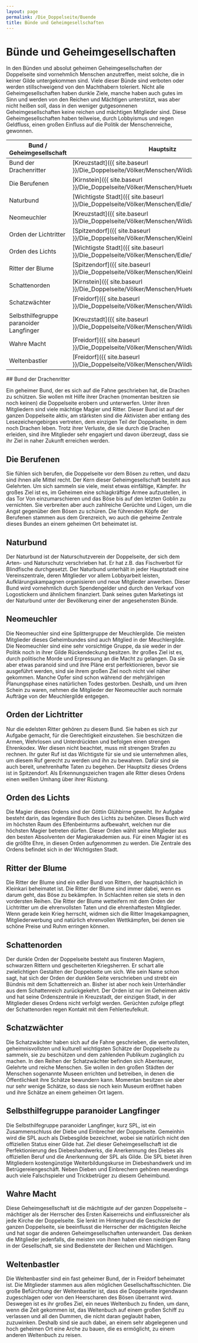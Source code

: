 ```yaml
---
layout: page
permalink: /Die_Doppelseite/Buende
title: Bünde und Geheimgesellschaften
---
```


# Bünde und Geheimgesellschaften

In den Bünden und absolut geheimen Geheimgesellschaften der Doppelseite sind vornehmlich Menschen anzutreffen, meist solche, die in keiner Gilde untergekommen sind. Viele dieser Bünde sind verboten oder werden stillschweigend von den Machthabern toleriert. Nicht alle Geheimgesellschaften haben dunkle Ziele, manche haben auch gutes im Sinn und werden von den Reichen und Mächtigen unterstützt, was aber nicht heißen soll, dass in den weniger gutgesonnenen Geheimgesellschaften keine reichen und mächtigen Mitglieder sind. Diese Geheimgesellschaften haben teilweise, durch Lobbyismus und regen Geldfluss, einen großen Einfluss auf die Politik der Menschenreiche, gewonnen.

<table>
<thead>
<tr><th>Bund / Geheimgesellschaft</th><th>Hauptsitz</th><th>Status</th></tr>
</thead>
<tbody>
<tr><td>Bund der Drachenritter</td><td>[Kreuzstadt]({{ site.baseurl }}/Die_Doppelseite/Völker/Menschen/Wildlande/Kreuzstadt)</td><td>Geheim</td></tr>
<tr><td>Die Berufenen</td><td>[Kirnstein]({{ site.baseurl }}/Die_Doppelseite/Völker/Menschen/Hueter/Kirnstein)</td><td>Geheim</td></tr>
<tr><td>Naturbund</td><td>[Wichtigste Stadt]({{ site.baseurl }}/Die_Doppelseite/Völker/Menschen/Edle/Wichtigstestadt)</td><td>Offiziell</td></tr>
<tr><td>Neomeuchler</td><td>[Kreuzstadt]({{ site.baseurl }}/Die_Doppelseite/Völker/Menschen/Wildlande/Kreuzstadt)</td><td>Geheim</td></tr>
<tr><td>Orden der Lichtritter</td><td>[Spitzendorf]({{ site.baseurl }}/Die_Doppelseite/Völker/Menschen/Kleinkarierten/Spitzendorf)</td><td>Offiziell</td></tr>
<tr><td>Orden des Lichts</td><td>[Wichtigste Stadt]({{ site.baseurl }}/Die_Doppelseite/Völker/Menschen/Edle/Wichtigstestadt)</td><td>Offiziell</td></tr>
<tr><td>Ritter der Blume</td><td>[Spitzendorf]({{ site.baseurl }}/Die_Doppelseite/Völker/Menschen/Kleinkarierten/Spitzendorf)</td><td>Offiziell</td></tr>
<tr><td>Schattenorden</td><td>[Kirnstein]({{ site.baseurl }}/Die_Doppelseite/Völker/Menschen/Hueter/Kirnstein)</td><td>Verboten</td></tr>
<tr><td>Schatzwächter</td><td>[Freidorf]({{ site.baseurl }}/Die_Doppelseite/Völker/Menschen/Wildlande/Freidorf)</td><td>Geheim</td></tr>
<tr><td>Selbsthilfegruppe paranoider Langfinger</td><td>[Kreuzstadt]({{ site.baseurl }}/Die_Doppelseite/Völker/Menschen/Wildlande/Kreuzstadt)</td><td>Geheim</td></tr>
<tr><td>Wahre Macht</td><td>[Freidorf]({{ site.baseurl }}/Die_Doppelseite/Völker/Menschen/Wildlande/Freidorf)</td><td>Verboten</td></tr>
<tr><td>Weltenbastler</td><td>[Freidorf]({{ site.baseurl }}/Die_Doppelseite/Völker/Menschen/Wildlande/Freidorf)</td><td>Geheim</td></tr>
</tbody>
</table>
## Bund der Drachenritter

Ein geheimer Bund, der es sich auf die Fahne geschrieben hat, die Drachen zu schützen. Sie wollen mit Hilfe ihrer Drachen (momentan besitzen sie noch keinen) die Doppelseite erobern und unterwerfen. Unter ihren Mitgliedern sind viele mächtige Magier und Ritter. Dieser Bund ist auf der ganzen Doppelseite aktiv, am stärksten sind die Aktivisten aber entlang des Lesezeichengebirges vertreten, dem einzigen Teil der Doppelseite, in dem noch Drachen leben. Trotz ihrer Verluste, die sie durch die Drachen erleiden, sind ihre Mitglieder sehr engagiert und davon überzeugt, dass sie ihr Ziel in naher Zukunft erreichen werden.

## Die Berufenen

Sie fühlen sich berufen, die Doppelseite vor dem Bösen zu retten, und dazu sind ihnen alle Mittel recht. Der Kern dieser Geheimgesellschaft besteht aus Gelehrten. Um sich sammeln sie viele, meist etwas einfältige, Kämpfer. Ihr großes Ziel ist es, im Geheimen eine schlagkräftige Armee aufzustellen, in das Tor Von einzumarschieren und das Böse bis auf den letzten Goblin zu vernichten. Sie verbreiten aber auch zahlreiche Gerüchte und Lügen, um die Angst gegenüber dem Bösen zu schüren. Die führenden Köpfe der Berufenen stammen aus dem Grenzreich, wo auch die geheime Zentrale dieses Bundes an einem geheimen Ort beheimatet ist.

## Naturbund

Der Naturbund ist der Naturschutzverein der Doppelseite, der sich dem Arten- und Naturschutz verschrieben hat. Er hat z.B. das Fischverbot für Blindfische durchgesetzt. Der Naturbund unterhält in jeder Hauptstadt eine Vereinszentrale, deren Mitglieder vor allem Lobbyarbeit leisten, Aufklärungskampagnen organisieren und neue Mitglieder anwerben. Dieser Bund wird vornehmlich durch Spendengelder und durch den Verkauf von Logostickern und ähnlichem finanziert. Dank seines guten Marketings ist der Naturbund unter der Bevölkerung einer der angesehensten Bünde.

## Neomeuchler

Die Neomeuchler sind eine Splittergruppe der Meuchlergilde. Die meisten Mitglieder dieses Geheimbundes sind auch Mitglied in der Meuchlergilde. Die Neomeuchler sind eine sehr vorsichtige Gruppe, da sie weder in der Politik noch in ihrer Gilde Rückendeckung besitzen. Ihr großes Ziel ist es, durch politische Morde und Erpressung an die Macht zu gelangen. Da sie aber etwas paranoid sind und ihre Pläne erst perfektionieren, bevor sie ausgeführt werden, sind sie ihrem großen Ziel noch nicht viel näher gekommen. Manche Opfer sind schon während der mehrjährigen Planungsphase eines natürlichen Todes gestorben. Deshalb, und um ihren Schein zu waren, nehmen die Mitglieder der Neomeuchler auch normale Aufträge von der Meuchlergilde entgegen.

## Orden der Lichtritter

Nur die edelsten Ritter gehören zu diesem Bund. Sie haben es sich zur Aufgabe gemacht, für die Gerechtigkeit einzustehen. Sie beschützen die Armen, Wehrlosen und Unterdrückten und befolgen einen strengen Ehrenkodex. Wer diesen nicht beachtet, muss mit strengen Strafen zu rechnen. Ihr guter Ruf ist das Wichtigste für sie und sie unternehmen alles, um diesem Ruf gerecht zu werden und ihn zu bewahren. Dafür sind sie auch bereit, unehrenhafte Taten zu begehen. Der Hauptsitz dieses Ordens ist in Spitzendorf. Als Erkennungszeichen tragen alle Ritter dieses Ordens einen weißen Umhang über ihrer Rüstung.

## Orden des Lichts

Die Magier dieses Ordens sind der Göttin Glühbirne geweiht. Ihr Aufgabe besteht darin, das legendäre Buch des Lichts zu behüten. Dieses Buch wird im höchsten Raum des Elfenbeinturms aufbewahrt, welchen nur die höchsten Magier betreten dürfen. Dieser Orden wählt seine Mitglieder aus den besten Absolventen der Magierakademien aus. Für einen Magier ist es die größte Ehre, in diesen Orden aufgenommen zu werden. Die Zentrale des Ordens befindet sich in der Wichtigsten Stadt.

## Ritter der Blume

Die Ritter der Blume sind ein edler Bund von Rittern, der hauptsächlich in Kleinkari beheimatet ist. Die Ritter der Blume sind immer dabei, wenn es darum geht, das Böse zu bekämpfen. In Schlachten reiten sie stets in den vordersten Reihen. Die Ritter der Blume wetteifern mit dem Orden der Lichtritter um die ehrenvollsten Taten und die ehrenhaftesten Mitglieder. Wenn gerade kein Krieg herrscht, widmen sich die Ritter Imagekampagnen, Mitgliederwerbung und natürlich ehrenvollen Wettkämpfen, bei denen sie schöne Preise und Ruhm erringen können.

## Schattenorden

Der dunkle Orden der Doppelseite besteht aus finsteren Magiern, schwarzen Rittern und gescheiterten Kriegsherren. Er schart alle zwielichtigen Gestalten der Doppelseite um sich. Wie sein Name schon sagt, hat sich der Orden der dunklen Seite verschrieben und strebt ein Bündnis mit dem Schattenreich an. Bisher ist aber noch kein Unterhändler aus dem Schattenreich zurückgekehrt. Der Orden ist nur im Geheimen aktiv und hat seine Ordenszentrale in Kreuzstadt, der einzigen Stadt, in der Mitglieder dieses Ordens nicht verfolgt werden. Gerüchten zufolge pflegt der Schattenorden regen Kontakt mit dem Fehlerteufelkult.

## Schatzwächter

Die Schatzwächter haben sich auf die Fahne geschrieben, die wertvollsten, geheimnisvollsten und kulturell wichtigsten Schätze der Doppelseite zu sammeln, sie zu beschützen und dem zahlenden Publikum zugänglich zu machen. In den Reihen der Schatzwächter befinden sich Abenteurer, Gelehrte und reiche Menschen. Sie wollen in den großen Städten der Menschen sogenannte Museen errichten und betreiben, in denen die Öffentlichkeit ihre Schätze bewundern kann. Momentan besitzen sie aber nur sehr wenige Schätze, so dass sie noch kein Museum eröffnet haben und ihre Schätze an einem geheimen Ort lagern.

## Selbsthilfegruppe paranoider Langfinger

Die Selbsthilfegruppe paranoider Langfinger, kurz SPL, ist ein Zusammenschluss der Diebe und Einbrecher der Doppelseite. Gemeinhin wird die SPL auch als Diebesgilde bezeichnet, wobei sie natürlich nicht den offiziellen Status einer Gilde hat. Ziel dieser Geheimgesellschaft ist die Perfektionierung des Diebeshandwerks, die Anerkennung des Diebes als offiziellen Beruf und die Anerkennung der SPL als Gilde. Die SPL bietet ihren Mitgliedern kostengünstige Weiterbildungskurse im Diebeshandwerk und im Betrügereiengeschäft. Neben Dieben und Einbrechern gehören neuerdings auch viele Falschspieler und Trickbetrüger zu diesem Geheimbund.

## Wahre Macht

Diese Geheimgesellschaft ist die mächtigste auf der ganzen Doppelseite &ndash; mächtiger als der Herrscher des Ersten Kaiserreichs und einflussreicher als jede Kirche der Doppelseite. Sie lenkt im Hintergrund die Geschicke der ganzen Doppelseite, sie beeinflusst die Herrscher der mächtigsten Reiche und hat sogar die anderen Geheimgesellschaften unterwandert. Das denken die Mitglieder jedenfalls, die meisten von ihnen haben einen niedrigen Rang in der Gesellschaft, sie sind Bedienstete der Reichen und Mächtigen.

## Weltenbastler

Die Weltenbastler sind ein fast geheimer Bund, der in Freidorf beheimatet ist. Die Mitglieder stammen aus allen möglichen Gesellschaftsschichten. Die große Befürchtung der Weltenbastler ist, dass die Doppelseite irgendwann zugeschlagen oder von den Heerscharen des Bösen überrannt wird. Deswegen ist es ihr großes Ziel, ein neues Weltenbuch zu finden, um dann, wenn die Zeit gekommen ist, das Weltenbuch auf einem großen Schiff zu verlassen und all den Dummen, die nicht daran geglaubt haben, zuzuwinken. Deshalb sind sie auch dabei, an einem sehr abgelegenen und hoch geheimen Ort eine Arche zu bauen, die es ermöglicht, zu einem anderen Weltenbuch zu reisen.

